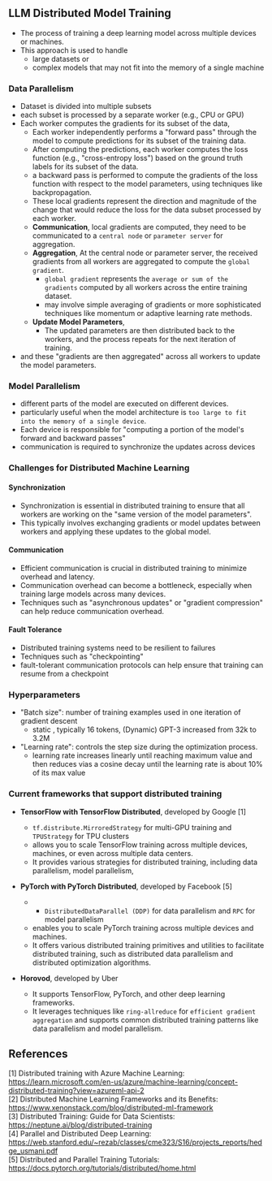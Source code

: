 ## LLM Distributed Model Training 

- The process of training a deep learning model across multiple devices or machines. 
- This approach is used to handle 
	- large datasets or 
	- complex models that may not fit into the memory of a single machine 

### Data Parallelism

- Dataset is divided into multiple subsets
- each subset is processed by a separate worker (e.g., CPU or GPU)
- Each worker computes the gradients for its subset of the data,
	- Each worker independently performs a "forward pass" through the model to compute predictions for its subset of the training data.
	- After computing the predictions, each worker computes the loss function (e.g., "cross-entropy loss") based on the ground truth 
		labels for its subset of the data.
	-  a backward pass is performed to compute the gradients of the loss function with respect to the model parameters,
		using techniques like backpropagation.
	- These local gradients represent the direction and magnitude of the change that would reduce the 
		loss for the data subset processed by each worker.
	- **Communication**, local gradients are computed, they need to be communicated to a `central node` or `parameter server` for aggregation.
	- **Aggregation**, At the central node or parameter server, the received gradients from all workers are aggregated to compute the `global gradient`.
		- `global gradient` represents the `average or sum of the gradients` computed by all workers across the entire training dataset.
		- may involve simple averaging of gradients or more sophisticated techniques like momentum or adaptive learning rate methods. 
	- **Update Model Parameters**, 
		- The updated parameters are then distributed back to the workers, and the process repeats for the next iteration of training. 
- and these "gradients are then aggregated" across all workers to update the model parameters. 

### Model Parallelism
	
- different parts of the model are executed on different devices.
- particularly useful when the model architecture is `too large to fit into the memory of a single device`. 
- Each device is responsible for "computing a portion of the model's forward and backward passes"
- communication is required to synchronize the updates across devices


### Challenges for Distributed Machine Learning

#### Synchronization	
- Synchronization is essential in distributed training to ensure that all workers are working on the "same version of the model parameters".
- This typically involves exchanging gradients or model updates between workers and applying these updates to the global model.

#### Communication
- Efficient communication is crucial in distributed training to minimize overhead and latency.
- Communication overhead can become a bottleneck, especially when training large models across many devices. 
- Techniques such as "asynchronous updates" or "gradient compression" can help reduce communication overhead.

#### Fault Tolerance
- Distributed training systems need to be resilient to failures
- Techniques such as "checkpointing"
- fault-tolerant communication protocols can help ensure that training can resume from a checkpoint 


### Hyperparameters
- "Batch size": number of training examples used in one iteration of gradient descent
	- static , typically 16 tokens, (Dynamic) GPT-3 increased from 32k to 3.2M
- "Learning rate": controls the step size during the optimization process.
	- learning rate increases linearly until reaching maximum value and then reduces vias a cosine decay until the learning rate is about 10% of its max value 

### Current frameworks that support distributed training 
	
- **TensorFlow with TensorFlow Distributed**, developed by Google [1]
	- `tf.distribute.MirroredStrategy` for multi-GPU training and `TPUStrategy` for TPU clusters
	- allows you to scale TensorFlow training across multiple devices, machines, or even across multiple data centers. 
	- It provides various strategies for distributed training, including data parallelism, model parallelism,

- **PyTorch with PyTorch Distributed**, developed by Facebook [5] 
	- - `DistributedDataParallel (DDP)` for data parallelism and `RPC` for model parallelism
	- enables you to scale PyTorch training across multiple devices and machines.
	- It offers various distributed training primitives and utilities to facilitate distributed training, 
		such as distributed data parallelism and distributed optimization algorithms.

- **Horovod**, developed by Uber
	- It supports TensorFlow, PyTorch, and other deep learning frameworks.
	- It leverages techniques like `ring-allreduce` for `efficient gradient aggregation` and supports common 
		distributed training patterns like data parallelism and model parallelism.	


## References
[1] Distributed training with Azure Machine Learning: https://learn.microsoft.com/en-us/azure/machine-learning/concept-distributed-training?view=azureml-api-2  
[2] Distributed Machine Learning Frameworks and its Benefits: https://www.xenonstack.com/blog/distributed-ml-framework  
[3] Distributed Training: Guide for Data Scientists: https://neptune.ai/blog/distributed-training  
[4] Parallel and Distributed Deep Learning: https://web.stanford.edu/~rezab/classes/cme323/S16/projects_reports/hedge_usmani.pdf  
[5] Distributed and Parallel Training Tutorials: https://docs.pytorch.org/tutorials/distributed/home.html  
